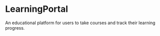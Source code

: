 # LearningPortal
 An educational platform for users to take courses and track their learning progress.
